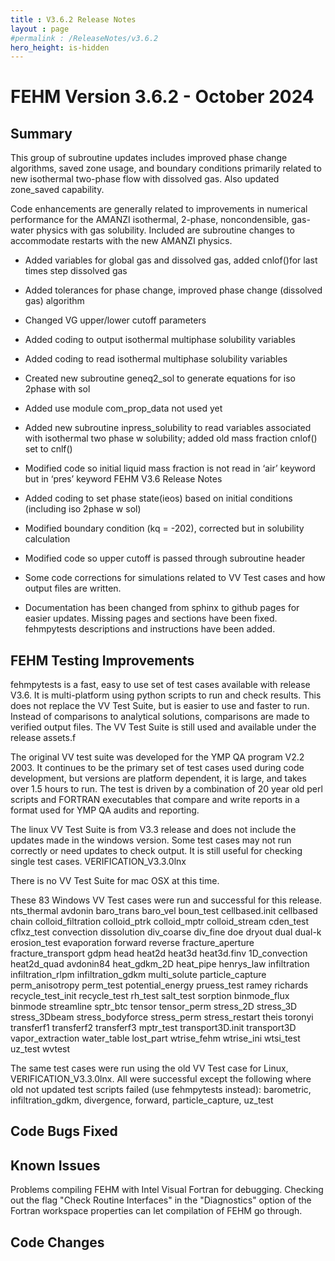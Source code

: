 ```yaml
---
title : V3.6.2 Release Notes
layout : page
#permalink : /ReleaseNotes/v3.6.2
hero_height: is-hidden
---
```



# FEHM Version 3.6.2 - October 2024


## Summary

This group of subroutine updates includes improved phase change algorithms, saved zone usage, and boundary conditions primarily related to new isothermal two-phase flow with dissolved gas. Also updated zone_saved capability.

Code enhancements are generally related to improvements in numerical performance for the AMANZI isothermal, 2-phase, noncondensible,  gas-water  physics with  gas solubility. Included are subroutine changes to accommodate restarts with the new AMANZI physics.

- Added variables for global gas and dissolved gas, added  cnlof()for last times step dissolved gas

- Added tolerances for phase change, improved phase change (dissolved gas) algorithm

- Changed VG  upper/lower cutoff parameters

- Added coding to output isothermal multiphase solubility variables

- Added coding to read isothermal multiphase solubility variables

- Created new subroutine geneq2_sol to generate equations for iso 2phase with sol

- Added use module com_prop_data not used yet

- Added new subroutine inpress_solubility to read variables associated with isothermal two phase w solubility; added old mass fraction cnlof() set to cnlf()

- Modified code so initial liquid mass fraction is not read in ‘air’ keyword but in ‘pres’ keyword
FEHM V3.6 Release Notes

- Added coding to set phase state(ieos) based on initial conditions (including iso 2phase w sol)

- Modified boundary condition (kq = -202), corrected but in solubility calculation

- Modified code so upper cutoff is passed through subroutine header

- Some code corrections for simulations related to VV Test cases and how output files are written.

- Documentation has been changed from sphinx to github pages for easier updates. Missing pages and sections have been fixed. fehmpytests descriptions and instructions have been added.


## FEHM Testing Improvements

fehmpytests is a fast, easy to use set of test cases available with release V3.6.
It is multi-platform using python scripts to run and check results. This does not replace the VV Test Suite,
but is easier to use and faster to run. Instead of comparisons to analytical solutions, comparisons are made to verified output files. The VV Test Suite is still used and available under the release assets.f

The original VV test suite was developed for the YMP QA program V2.2 2003.
It continues to be the primary set of test cases used during code development,
but versions are platform dependent, it is large, and takes over 1.5 hours to run.
The test is driven by a combination of 20 year old perl scripts and FORTRAN executables that compare and write reports in a format used for YMP QA audits and reporting.


The linux VV Test Suite is from V3.3 release and does not include the updates made in the windows version. Some test cases may not run correctly or need updates to check output. It is still useful for checking single test cases.
VERIFICATION_V3.3.0lnx

There is no VV Test Suite for mac OSX at this time.

These 83 Windows VV Test cases were run and successful for this release.
nts_thermal avdonin baro_trans baro_vel boun_test cellbased.init cellbased chain colloid_filtration colloid_ptrk colloid_mptr colloid_stream cden_test cflxz_test convection dissolution div_coarse div_fine doe dryout dual dual-k erosion_test evaporation forward reverse fracture_aperture fracture_transport gdpm head heat2d
 heat3d heat3d.finv 1D_convection heat2d_quad avdonin84 heat_gdkm_2D heat_pipe henrys_law infiltration infiltration_rlpm infiltration_gdkm multi_solute particle_capture perm_anisotropy perm_test potential_energy pruess_test ramey richards recycle_test_init recycle_test rh_test salt_test sorption binmode_flux binmode streamline sptr_btc tensor tensor_perm stress_2D stress_3D stress_3Dbeam stress_bodyforce stress_perm stress_restart theis toronyi transferf1 transferf2 transferf3 mptr_test transport3D.init transport3D vapor_extraction water_table lost_part wtrise_fehm wtrise_ini wtsi_test uz_test wvtest

The same test cases were run using the old VV Test case for Linux, VERIFICATION_V3.3.0lnx. All were successful except the following where old not updated test scripts failed (use fehmpytests instead):
barometric, infiltration_gdkm, divergence, forward, particle_capture, uz_test



## Code Bugs Fixed

## Known Issues

Problems compiling FEHM with Intel Visual Fortran for debugging. Checking out the flag "Check Routine Interfaces" in the "Diagnostics" option of the Fortran workspace properties can let compilation of FEHM go through. 


## Code Changes

<pre>

</pre>

